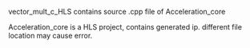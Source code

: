 vector_mult_c_HLS contains source .cpp file of Acceleration_core

Acceleration_core is a HLS project, contains generated ip.
different file location may cause error.


